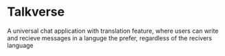 # Talkverse
A universal chat application with translation feature, where users can write and recieve messages in a languge the prefer, regardless of the recivers language
